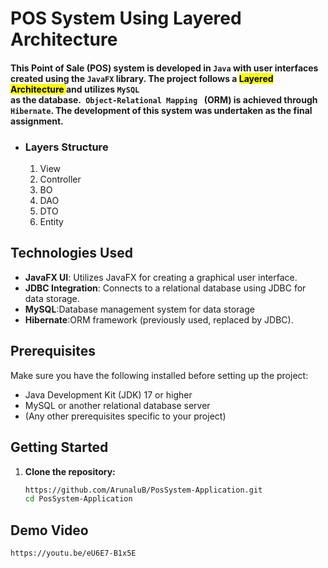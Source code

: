 # POS System Using Layered Architecture

#### This Point of Sale (POS) system is developed in <code>Java</code> with user interfaces created using the <code>JavaFX</code> library. The project follows a  <mark>Layered Architecture </mark> and utilizes <code>MySQL </code> as the database.<code> Object-Relational Mapping </code> (ORM) is achieved through <code>Hibernate</code>. The development of this system was undertaken as the final assignment.

* ### Layers Structure
   1. View
   2. Controller
   3. BO
   4. DAO
   5. DTO
   6. Entity

## Technologies Used
- **JavaFX UI**: Utilizes JavaFX for creating a graphical user interface.
- **JDBC Integration**: Connects to a relational database using JDBC for data storage.
- **MySQL**:Database management system for data storage
- **Hibernate**:ORM framework (previously used, replaced by JDBC).

## Prerequisites

Make sure you have the following installed before setting up the project:

- Java Development Kit (JDK) 17 or higher
- MySQL or another relational database server
- (Any other prerequisites specific to your project)

## Getting Started

1. **Clone the repository:**
   ```bash
   https://github.com/ArunaluB/PosSystem-Application.git
   cd PosSystem-Application
## Demo Video 
 ```bash
https://youtu.be/eU6E7-B1x5E


